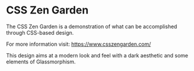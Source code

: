 # CSS Zen Garden
The CSS Zen Garden is a demonstration of what can be accomplished through CSS-based design.

For more information visit: https://www.csszengarden.com/

This design aims at a modern look and feel with a dark aesthetic and some elements of Glassmorphism.

